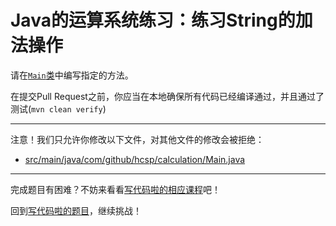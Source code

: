 # Java的运算系统练习：练习String的加法操作

请在[`Main`类](https://github.com/hcsp/format-student-score/blob/master/src/main/java/com/github/hcsp/calculation/Main.java)中编写指定的方法。

在提交Pull Request之前，你应当在本地确保所有代码已经编译通过，并且通过了测试(`mvn clean verify`)

-----
注意！我们只允许你修改以下文件，对其他文件的修改会被拒绝：
- [src/main/java/com/github/hcsp/calculation/Main.java](https://github.com/hcsp/format-student-score/blob/master/src/main/java/com/github/hcsp/calculation/Main.java)
-----


完成题目有困难？不妨来看看[写代码啦的相应课程](https://xiedaimala.com/tasks/5bfb703a-495f-47d6-b77b-2f9b933ad2e6/video_tutorials/816c2c4c-b781-4450-9b0d-ec69ed9ce21d)吧！

回到[写代码啦的题目](https://xiedaimala.com/tasks/efcf13d5-5f69-4dc4-a090-6f99e4af06e4/quizzes/371008ba-b4d6-4f3c-aea7-edeb292cb931)，继续挑战！

